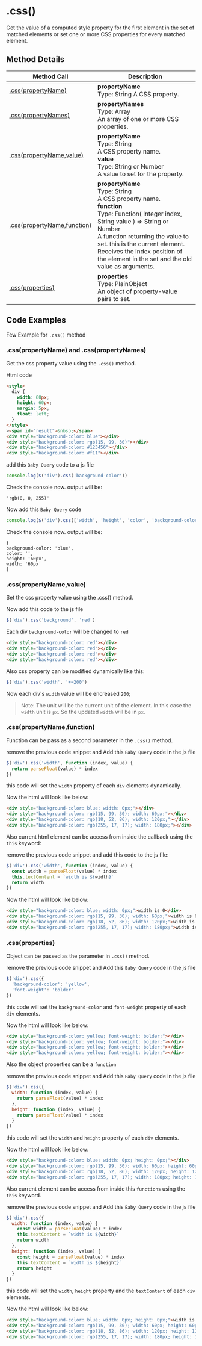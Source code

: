# .css()

Get the value of a computed style property for the first element in the set of matched elements or set one or more CSS properties for every matched element.

## Method Details 

| Method Call                                                    | Description                                                                                                                                                                                                                                                                                                         |
| -------------------------------------------------------------- | ------------------------------------------------------------------------------------------------------------------------------------------------------------------------------------------------------------------------------------------------------------------------------------------------------------------- |
| [.css(propertyName)](#css-propertyname-and-css-propertynames)  | <b>propertyName</b> <br>Type: String A CSS property.                                                                                                                                                                                                                                                                |
| [.css(propertyNames)](#css-propertyname-and-css-propertynames) | <b>propertyNames</b><br>Type: Array<br>An array of one or more CSS properties.                                                                                                                                                                                                                                      |
| [.css(propertyName,value)](#css-propertyname-value)            | <b>propertyName</b><br>Type: String<br>A CSS property name.<br><b>value</b><br>Type: String or Number <br>A value to set for the property.                                                                                                                                                                          |
| [.css(propertyName,function)](#css-propertyname-function)      | <b>propertyName</b><br>Type: String<br>A CSS property name. <br> <b>function</b> <br>Type: Function( Integer index, String value ) => String or Number<br>A function returning the value to set. this is the current element. Receives the index position of the element in the set and the old value as arguments. |
| [.css(properties)](#css-properties)                            | <b>properties</b><br>Type: PlainObject<br> An object of property-value pairs to set.                                                                                                                                                                                                                                |

## Code Examples

Few Example for `.css()` method

### .css(propertyName) and .css(propertyNames)

Get the css property value using the `.css()` method.

Html code

```html
<style>
  div {
    width: 60px;
    height: 60px;
    margin: 5px;
    float: left;
  }
</style>
><span id="result">&nbsp;</span>
<div style="background-color: blue"></div>
<div style="background-color: rgb(15, 99, 30)"></div>
<div style="background-color: #123456"></div>
<div style="background-color: #f11"></div>
```

add this `Baby Query` code to a js file 

```javascript
console.log($('div').css('background-color'))
```

Check the console now. output will be:

```
'rgb(0, 0, 255)'
```

Now add this `Baby Query` code

```javascript
console.log($('div').css(['width', 'height', 'color', 'background-color']))
```

Check the console now. output will be:

```
{
background-color: 'blue',
color: '',
height: '60px',
width: '60px'
}

```

### .css(propertyName,value)

Set the css property value using the .css() method.

Now add this code to the js file

```javascript
$('div').css('background', 'red')
```

Each div `background-color` will be changed to `red`

```html
<div style="background-color: red"></div>
<div style="background-color: red"></div>
<div style="background-color: red"></div>
<div style="background-color: red"></div>
```

Also css property can be modified dynamically like this:

```javascript
$('div').css('width', '+=200')
```

Now each div's `width` value will be encreased `200`;

> Note: The unit will be the current unit of the element. In this case the `width` unit is `px`. So the updated `width` will be in `px`.

### .css(propertyName,function)

Function can be pass as a second parameter in the `.css()` method.

remove the previous code snippet and Add this `Baby Query` code in the js file

```javascript
$('div').css('width', function (index, value) {
  return parseFloat(value) * index
})
```

this code will set the `width` property of each `div` elements dynamically.

Now the html will look like below:

```html
<div style="background-color: blue; width: 0px;"></div>
<div style="background-color: rgb(15, 99, 30); width: 60px;"></div>
<div style="background-color: rgb(18, 52, 86); width: 120px;"></div>
<div style="background-color: rgb(255, 17, 17); width: 180px;"></div>
```

Also current html element can be access from inside the callback using the `this` keyword:

remove the previous code snippet and add this code to the js file:

```javascript
$('div').css('width', function (index, value) {
  const width = parseFloat(value) * index
  this.textContent = `width is ${width}`
  return width
})
```

Now the html will look like below:

```html
<div style="background-color: blue; width: 0px;">width is 0</div>
<div style="background-color: rgb(15, 99, 30); width: 60px;">width is 60</div>
<div style="background-color: rgb(18, 52, 86); width: 120px;">width is 120</div>
<div style="background-color: rgb(255, 17, 17); width: 180px;">width is 180</div>
```

### .css(properties)

Object can be passed as the parameter in `.css()` method.

remove the previous code snippet and Add this `Baby Query` code in the js file

```javascript
$('div').css({
  'background-color': 'yellow',
  'font-weight': 'bolder'
})
```

this code will set the `background-color` and `font-weight` property of each `div` elements.

Now the html will look like below:

```html
<div style="background-color: yellow; font-weight: bolder;"></div>
<div style="background-color: yellow; font-weight: bolder;"></div>
<div style="background-color: yellow; font-weight: bolder;"></div>
<div style="background-color: yellow; font-weight: bolder;"></div>
```

Also the object properties can be a `function`

remove the previous code snippet and Add this `Baby Query` code in the js file

```javascript
$('div').css({
  width: function (index, value) {
    return parseFloat(value) * index
  },
  height: function (index, value) {
    return parseFloat(value) * index
  }
})
```

this code will set the `width` and `height` property of each `div` elements.

Now the html will look like below:

```html
<div style="background-color: blue; width: 0px; height: 0px;"></div>
<div style="background-color: rgb(15, 99, 30); width: 60px; height: 60px;"></div>
<div style="background-color: rgb(18, 52, 86); width: 120px; height: 120px;"></div>
<div style="background-color: rgb(255, 17, 17); width: 180px; height: 180px;"></div>
```

Also current element can be access from inside this `functions` using the `this` keyword.

remove the previous code snippet and Add this `Baby Query` code in the js file

```javascript
$('div').css({
  width: function (index, value) {
    const width = parseFloat(value) * index
    this.textContent = `width is ${width}`
    return width
  },
  height: function (index, value) {
    const height = parseFloat(value) * index
    this.textContent = `width is ${height}`
    return height
  }
})
```

this code will set the `width`, `height` property and the `textContent` of each `div` elements.

Now the html will look like below:

```html
<div style="background-color: blue; width: 0px; height: 0px;">width is 0</div>
<div style="background-color: rgb(15, 99, 30); width: 60px; height: 60px;">width is 60</div>
<div style="background-color: rgb(18, 52, 86); width: 120px; height: 120px;">width is 120</div>
<div style="background-color: rgb(255, 17, 17); width: 180px; height: 180px;">width is 180</div>
```
